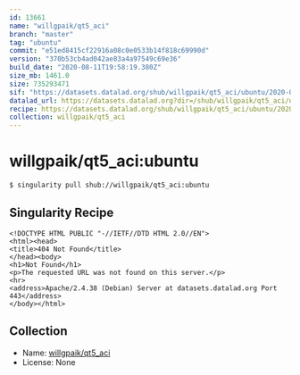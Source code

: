 ```yaml
---
id: 13661
name: "willgpaik/qt5_aci"
branch: "master"
tag: "ubuntu"
commit: "e51ed8415cf22916a08c0e0533b14f818c69990d"
version: "370b53cb4ad042ae83a4a97549c69e36"
build_date: "2020-08-11T19:58:19.380Z"
size_mb: 1461.0
size: 735293471
sif: "https://datasets.datalad.org/shub/willgpaik/qt5_aci/ubuntu/2020-08-11-e51ed841-370b53cb/370b53cb4ad042ae83a4a97549c69e36.sif"
datalad_url: https://datasets.datalad.org?dir=/shub/willgpaik/qt5_aci/ubuntu/2020-08-11-e51ed841-370b53cb/
recipe: https://datasets.datalad.org/shub/willgpaik/qt5_aci/ubuntu/2020-08-11-e51ed841-370b53cb/Singularity
collection: willgpaik/qt5_aci
---
```


# willgpaik/qt5_aci:ubuntu

```bash
$ singularity pull shub://willgpaik/qt5_aci:ubuntu
```

## Singularity Recipe

```singularity
<!DOCTYPE HTML PUBLIC "-//IETF//DTD HTML 2.0//EN">
<html><head>
<title>404 Not Found</title>
</head><body>
<h1>Not Found</h1>
<p>The requested URL was not found on this server.</p>
<hr>
<address>Apache/2.4.38 (Debian) Server at datasets.datalad.org Port 443</address>
</body></html>
```

## Collection

 - Name: [willgpaik/qt5_aci](https://github.com/willgpaik/qt5_aci)
 - License: None

